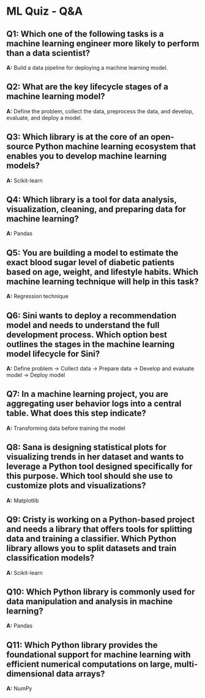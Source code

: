 # ML Quiz - Q&A

## Q1: Which one of the following tasks is a machine learning engineer more likely to perform than a data scientist?
**A:** Build a data pipeline for deploying a machine learning model.

## Q2: What are the key lifecycle stages of a machine learning model?
**A:** Define the problem, collect the data, preprocess the data, and develop, evaluate, and deploy a model.

## Q3: Which library is at the core of an open-source Python machine learning ecosystem that enables you to develop machine learning models?
**A:** Scikit-learn

## Q4: Which library is a tool for data analysis, visualization, cleaning, and preparing data for machine learning?
**A:** Pandas

## Q5: You are building a model to estimate the exact blood sugar level of diabetic patients based on age, weight, and lifestyle habits. Which machine learning technique will help in this task?
**A:** Regression technique

## Q6: Sini wants to deploy a recommendation model and needs to understand the full development process. Which option best outlines the stages in the machine learning model lifecycle for Sini?
**A:** Define problem → Collect data → Prepare data → Develop and evaluate model → Deploy model

## Q7: In a machine learning project, you are aggregating user behavior logs into a central table. What does this step indicate?
**A:** Transforming data before training the model

## Q8: Sana is designing statistical plots for visualizing trends in her dataset and wants to leverage a Python tool designed specifically for this purpose. Which tool should she use to customize plots and visualizations?
**A:** Matplotlib

## Q9: Cristy is working on a Python-based project and needs a library that offers tools for splitting data and training a classifier. Which Python library allows you to split datasets and train classification models?
**A:** Scikit-learn

## Q10: Which Python library is commonly used for data manipulation and analysis in machine learning?
**A:** Pandas

## Q11: Which Python library provides the foundational support for machine learning with efficient numerical computations on large, multi-dimensional data arrays?
**A:** NumPy
